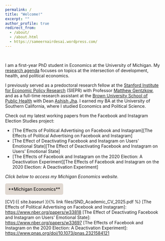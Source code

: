 ```yaml
---
permalink: /
title: "Welcome!"
excerpt: ""
author_profile: true
redirect_from: 
  - /about/
  - /about.html
  - https://sameernairdesai.wordpress.com/
---
```


<br>

I am a first-year PhD student in Economics at the University of Michigan. My [research agenda][research agenda] focuses on topics at the intersection of development, health, and political economics.

I previously served as a predoctoral research fellow at the [Stanford Institute for Economic Policy Research][Stanford Institute for Economic Policy Research] (SIEPR) with Professor [Matthew Gentzkow][Matthew Gentzkow], and as a full-time research assistant at the [Brown University School of Public Health][Brown University School of Public Health Incubator Lab] with Dean [Ashish Jha][Ashish Jha]. I earned my BA at the University of Southern California, where I studied Economics and Political Science.

Check out my latest working papers from the Facebook and Instagram Election Studies project:
- [The Effects of Political Advertising on Facebook and Instagram][The Effects of Political Advertising on Facebook and Instagram]
- [The Effect of Deactivating Facebook and Instagram on Users' Emotional State][The Effect of Deactivating Facebook and Instagram on Users' Emotional State]
- [The Effects of Facebook and Instagram on the 2020 Election: A Deactivation Experiment][The Effects of Facebook and Instagram on the 2020 Election: A Deactivation Experiment]


*Click below to access my Michigan Economics website.*

<style>
  .custom-link {
    background-color: #e0d8d1; /* Darker shade of light gray */
    padding: 10px;
    display: inline-block;
    text-decoration: none !important;
    color: black;
    border-radius: 5px;
    transition: background-color 0.3s; /* Smooth transition for background color */
  }
  .custom-link:hover {
    background-color: #f0e68c; /* Keeping hover color as eggshell-like tone (light khaki) */
  }
</style>

<a href="https://lsa.umich.edu/econ/people/phd-students/nairdesa.html"  target="_blank" class="custom-link">
    **Michigan Economics**
</a>

[research agenda]: https://snairdesai.github.io/research/
[Stanford Institute for Economic Policy Research]: https://siepr.stanford.edu/people/predoctoral-research-fellows
[Matthew Gentzkow]: https://www.matthewgentzkow.com/bio/
[Brown University School of Public Health Incubator Lab]: https://dean.sph.brown.edu/incubator-lab
[Ashish Jha]: https://dean.sph.brown.edu/dean
[CV]:{{ site.baseurl }}{% link files/SND_Academic_CV_2025.pdf %}
[The Effects of Political Advertising on Facebook and Instagram]: https://www.nber.org/papers/w33818
[The Effect of Deactivating Facebook and Instagram on Users' Emotional State]: https://www.nber.org/papers/w33697
[The Effects of Facebook and Instagram on the 2020 Election: A Deactivation Experiment]: https://www.pnas.org/doi/10.1073/pnas.2321584121
